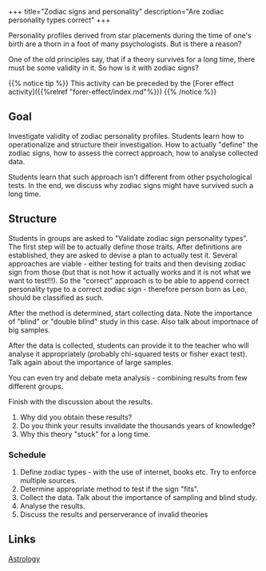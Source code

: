 +++
title="Zodiac signs and personality"
description="Are zodiac personality types correct"
+++

Personality profiles derived from star placements during the time of one's birth are a thorn in a foot of many psychologists. But is there a reason? 

One of the old principles say, that if a theory survives for a long time, there must be some validity in it. So how is it with zodiac signs?

{{% notice tip %}}
This activity can be preceded by the [Forer effect activity]({{%relref "forer-effect/index.md"%}}) 
{{% /notice %}}

## Goal
Investigate validity of zodiac personality profiles. Students learn how to operationalize and structure their investigation. How to actually "define" the zodiac signs, how to assess the correct approach, how to analyse collected data.

Students learn that such approach isn't different from other psychological tests. In the end, we discuss why zodiac signs might have survived such a long time.

## Structure
Students in groups are asked to "Validate zodiac sign personality types". The first step will be to actually define those traits. After definitions are established, they are asked to devise a plan to actually test it. Several approaches are viable - either testing for traits and then devising zodiac sign from those (but that is not how it actually works and it is not what we want to test!!!). So the "correct" approach is to be able to append correct personality type to a correct zodiac sign - therefore person born as Leo, should be classified as such.

After the method is determined, start collecting data. Note the importance of "blind" or "double blind" study in this case. Also talk about importnace of big samples. 

After the data is collected, students can provide it to the teacher who will analyse it appropriately (probably chi-squared tests or fisher exact test). Talk again about the importance of large samples.

You can even try and debate meta analysis - combining results from few different groups.

Finish with the discussion about the results. 

1. Why did you obtain these results?
2. Do you think your results invalidate the thousands years of knowledge?
3. Why this theory "stuck" for a long time.

### Schedule
1. Define zodiac types - with the use of internet, books etc. Try to enforce multiple sources.
2. Determine appropriate method to test if the sign "fits".
3. Collect the data. Talk about the importance of sampling and blind study.
4. Analyse the results.
5. Discuss the results and perserverance of invalid theories

## Links
[Astrology](http://skepdic.com/astrology.html)